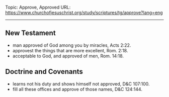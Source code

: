 Topic: Approve, Approved
URL: https://www.churchofjesuschrist.org/study/scriptures/tg/approve?lang=eng

---

## New Testament

- man approved of God among you by miracles, Acts 2:22.
- approvest the things that are more excellent, Rom. 2:18.
- acceptable to God, and approved of men, Rom. 14:18.

## Doctrine and Covenants

- learns not his duty and shows himself not approved, D&C 107:100.
- fill all these offices and approve of those names, D&C 124:144.

